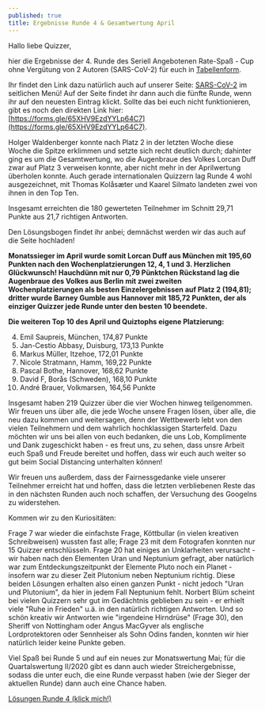 ```yaml
---
published: true
title: Ergebnisse Runde 4 & Gesamtwertung April
---
```


Hallo liebe Quizzer, 

hier die Ergebnisse der 4. Runde des Seriell Angebotenen Rate-Spaß - Cup ohne Vergütung von 2 Autoren (SARS-CoV-2) für euch in [Tabellenform](https://docs.google.com/spreadsheets/d/1uS8B2cR7mA1MuRbbbTk1KCi53LVnMmDpIJUbMWJUlxs/edit?usp=sharing).

Ihr findet den Link dazu natürlich auch auf unserer Seite: [SARS-CoV-2](https://ginaco.github.io/SARS-CoV-2/) im seitlichen Menü! Auf der Seite findet ihr dann auch die fünfte Runde, wenn ihr auf den neuesten Eintrag klickt. Sollte das bei euch nicht funktionieren, gibt es noch den direkten Link hier: [https://forms.gle/65XHV9EzdYYLp64C7](https://forms.gle/65XHV9EzdYYLp64C7).

Holger Waldenberger konnte nach Platz 2 in der letzten Woche diese Woche die Spitze erklimmen und setzte sich recht deutlich durch; dahinter ging es um die Gesamtwertung, wo die Augenbraue des Volkes Lorcan Duff zwar auf Platz 3 verweisen konnte, aber nicht mehr in der Aprilwertung überholen konnte. Auch gerade internationalen Quizzern lag Runde 4 wohl ausgezeichnet, mit Thomas Kolåsæter und Kaarel Silmato landeten zwei von ihnen in den Top Ten. 

Insgesamt erreichten die 180 gewerteten Teilnehmer im Schnitt 29,71 Punkte aus 21,7 richtigen Antworten.

Den Lösungsbogen findet ihr anbei; demnächst werden wir das auch auf die Seite hochladen!

**Monatssieger im April wurde somit Lorcan Duff aus München mit 195,60 Punkten nach den Wochenplatzierungen 12, 4, 1 und 3. Herzlichen Glückwunsch! Hauchdünn mit nur 0,79 Pünktchen Rückstand lag die Augenbraue des Volkes aus Berlin mit zwei zweiten Wochenplatzierungen als besten Einzelergebnissen auf Platz 2 (194,81); dritter wurde Barney Gumble aus Hannover mit 185,72 Punkten, der als einziger Quizzer jede Runde unter den besten 10 beendete.**

**Die weiteren Top 10 des April und Quiztophs eigene Platzierung:**

4. Emil Saupreis, München, 174,87 Punkte
5. Jan-Cestio Abbasy, Duisburg, 173,13 Punkte
6. Markus Müller, Itzehoe, 172,01 Punkte
7. Nicole Stratmann, Hamm, 169,22 Punkte
8. Pascal Bothe, Hannover, 168,62 Punkte
9. David F, Borås (Schweden), 168,10 Punkte
10. André Brauer, Volkmarsen, 164,56 Punkte 


Insgesamt haben 219 Quizzer über die vier Wochen hinweg teilgenommen. Wir freuen uns über alle, die jede Woche unsere Fragen lösen, über alle, die neu dazu kommen und weitersagen, denn der Wettbewerb lebt von den vielen Teilnehmern und dem wahrlich hochklassigen Starterfeld. Dazu möchten wir uns bei allen von euch bedanken, die uns Lob, Komplimente und Dank zugeschickt haben - es freut uns, zu sehen, dass unsre Arbeit euch Spaß und Freude bereitet und hoffen, dass wir euch auch weiter so gut beim Social Distancing unterhalten können!

Wir freuen uns außerdem, dass der Fairnessgedanke viele unserer Teilnehmer erreicht hat und hoffen, dass die letzten verbliebenen Reste das in den nächsten Runden auch noch schaffen, der Versuchung des Googelns zu widerstehen.

Kommen wir zu den Kuriositäten:

Frage 7 war wieder die einfachste Frage, Köttbullar (in vielen kreativen Schreibweisen) wussten fast alle; Frage 23 mit dem Fotografen konnten nur 15 Quizzer entschlüsseln.
Frage 20 hat einiges an Unklarheiten verursacht - wir haben nach den Elementen Uran und Neptunium gefragt, aber natürlich war zum Entdeckungszeitpunkt der Elemente Pluto noch ein Planet - insofern war zu dieser Zeit Plutonium neben Neptunium richtig. Diese beiden Lösungen erhalten also einen ganzen Punkt - nicht jedoch "Uran und Plutonium", da hier in jedem Fall Neptunium fehlt. 
Norbert Blüm scheint bei vielen Quizzern sehr gut im Gedächtnis geblieben zu sein - er erhielt viele "Ruhe in Frieden" u.ä. in den natürlich richtigen Antworten.
Und so schön kreativ wir Antworten wie "irgendeine Hirndrüse" (Frage 30), den Sheriff von Nottingham oder Angus MacGyver als englische Lordprotektoren oder Sennheiser als Sohn Odins fanden, konnten wir hier natürlich leider keine Punkte geben.

Viel Spaß bei Runde 5 und auf ein neues zur Monatswertung Mai; für die Quartalswertung II/2020 gibt es dann auch wieder Streichergebnisse, sodass die unter euch, die eine Runde verpasst haben (wie der Sieger der aktuellen Runde) dann auch eine Chance haben.


[Lösungen Runde 4 (klick mich!)](https://ginaco.github.io/pdffiles/SARS-CoV-2_R4_Lösungen.pdf)
